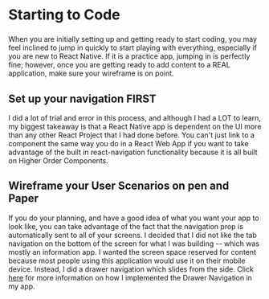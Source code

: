 # Starting to Code

### 

When you are initially setting up and getting ready to start coding,  you may feel inclined to jump in quickly to start playing with everything, especially if you are new to React Native. If it is a practice app, jumping in is perfectly fine; however, once you are getting ready to add content to a REAL application, make sure your wireframe is on point. 

## Set up your navigation FIRST

I did a lot of trial and error in this process, and although I had a LOT to learn, my biggest takeaway is that a React Native app is dependent on the UI more than any other React Project that I had done before. You can't just link to a component the same way you do in a React Web App if you want to take advantage of the built in react-navigation functionality because it is all built on Higher Order Components. 

## Wireframe your User Scenarios on pen and Paper

If you do your planning, and have a good idea of what you want your app to look like, you can take advantage of the fact that the navigation prop is automatically sent to all of your screens. I decided that I did not like the tab navigation on the bottom of the screen for what I was building -- which was mostly an information app. I wanted the screen space reserved for content because most people using this application would use it on their mobile device. Instead, I did a drawer navigation which slides from the side. Click [here](#) for more information on how I implemented the Drawer Navigation in my app. 
